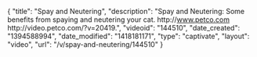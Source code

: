 {
    "title": "Spay and Neutering",
    "description": "Spay and Neutering: Some benefits from spaying and neutering your cat. http:\/\/www.petco.com http:\/\/video.petco.com\/?v=20419.",
    "videoid": "144510",
    "date_created": "1394588994",
    "date_modified": "1418181171",
    "type": "captivate",
    "layout": "video",
    "url": "\/v\/spay-and-neutering\/144510"
}